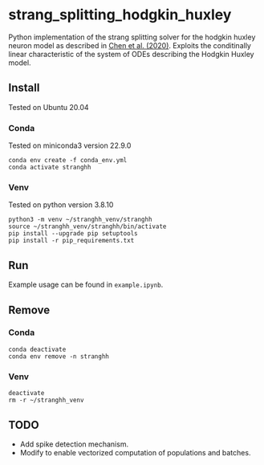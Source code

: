 # strang_splitting_hodgkin_huxley
Python implementation of the strang splitting solver for the hodgkin huxley neuron model as described in [Chen et al. (2020)](http://arxiv.org/abs/1811.00173).
Exploits the conditinally linear characteristic of the system of ODEs describing the Hodgkin Huxley model.

## Install
Tested on Ubuntu 20.04
### Conda
Tested on miniconda3 version 22.9.0
```
conda env create -f conda_env.yml
conda activate stranghh
```
### Venv
Tested on python version 3.8.10
```
python3 -m venv ~/stranghh_venv/stranghh
source ~/stranghh_venv/stranghh/bin/activate
pip install --upgrade pip setuptools
pip install -r pip_requirements.txt
```

## Run
Example usage can be found in `example.ipynb`.

## Remove
### Conda
```
conda deactivate
conda env remove -n stranghh
```
### Venv
```
deactivate
rm -r ~/stranghh_venv
```

## TODO
- Add spike detection mechanism.
- Modify to enable vectorized computation of populations and batches.
